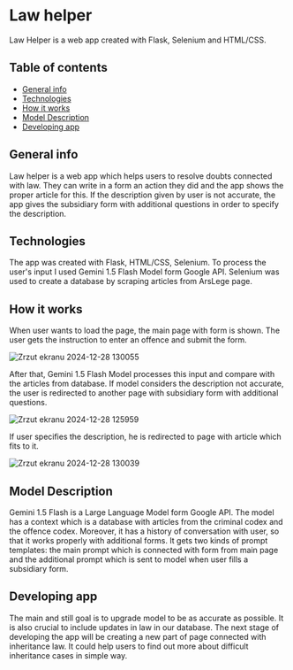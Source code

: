 # Law helper
Law Helper is a web app created with Flask, Selenium and HTML/CSS.

## Table of contents
* [General info](#general-info)
* [Technologies](#technologies)
* [How it works](#how-it-works)
* [Model Description](#model-description)
* [Developing app](#developing-app)

## General info
Law helper is a web app which helps users to resolve doubts connected with law. They can write in a form an action they did and the app
shows the proper article for this. If the description given by user is not accurate, the app gives the subsidiary form with additional questions
in order to specify the description.

## Technologies
The app was created with Flask, HTML/CSS, Selenium. To process the user's input I used Gemini 1.5 Flash Model form Google API. Selenium
was used to create a database by scraping articles from ArsLege page.

## How it works
When user wants to load the page, the main page with form is shown. The user gets the instruction to enter an offence and submit the form.

![Zrzut ekranu 2024-12-28 130055](https://github.com/user-attachments/assets/696c4d57-706a-490e-ad59-c68ace0e2536)


After that, Gemini 1.5 Flash Model processes this input and compare with the articles from database. If model considers the description
not accurate, the user is redirected to another page with subsidiary form with additional questions.

![Zrzut ekranu 2024-12-28 125959](https://github.com/user-attachments/assets/418a7b3c-738f-4472-a546-601fe8a6b6da)


If user specifies the description, he is redirected to page with article which fits to it.

![Zrzut ekranu 2024-12-28 130039](https://github.com/user-attachments/assets/b5a5e2b5-1dcd-446c-b65c-43573765528a)


## Model Description
Gemini 1.5 Flash is a Large Language Model form Google API. The model has a context which is a database with articles from the criminal codex and the offence codex. Moreover, it has a history of conversation with user, so that it works properly with additional forms. It gets two kinds of prompt templates: the main prompt which is connected with form from main page and the additional prompt which is sent to model when user fills a subsidiary form.

## Developing app
The main and still goal is to upgrade model to be as accurate as possible. It is also crucial to include updates in law in our database.
The next stage of developing the app will be creating a new part of page connected with inheritance law. It could help users to find out more
about difficult inheritance cases in simple way.
